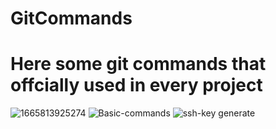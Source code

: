 # GitCommands
# Here some git commands that offcially used in every project
![1665813925274](https://user-images.githubusercontent.com/111581093/198125605-01ac269b-fd07-42d1-9445-466d7f312b6c.jpg)
![Basic-commands](https://user-images.githubusercontent.com/111581093/192116042-3412b3f6-47b3-47fa-be7b-0145147853ac.PNG)
![ssh-key generate](https://user-images.githubusercontent.com/111581093/192116053-05904b3a-4b06-4d99-9a9e-a652cc51f773.PNG)

